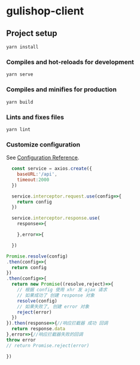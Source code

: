 # gulishop-client

## Project setup
```
yarn install
```

### Compiles and hot-reloads for development
```
yarn serve
```

### Compiles and minifies for production
```
yarn build
```

### Lints and fixes files
```
yarn lint
```

### Customize configuration
See [Configuration Reference](https://cli.vuejs.org/config/).



``` js 
  const service = axios.create({
    baseURL:'/api',
    timeout:2000
  })

  service.interceptor.request.use(config=>{
    return config
  })

  service.interceptor.response.use(
    response=>{

    },error=>{

  })
```
```js
Promise.resolve(config)
.then(config=>{
  return config
})
.then(config=>{
  return new Promise((resolve,reject)=>{
    // 根据 config 使用 xhr 发 ajax 请求
    // 如果成功了 创建 response 对象
    resolve(config)
    // 如果失败了, 创建 error 对象
    reject(error)
  })
}).then(response=>{//响应拦截器 成功 回调
  return response.data
},error=>{//响应拦截器失败的回调
throw error
// return Promise.reject(error)

})

```